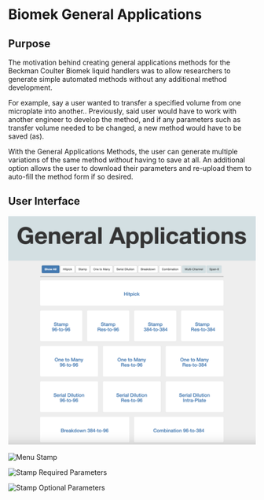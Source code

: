 # Biomek General Applications 

## Purpose
The motivation behind creating general applications methods for the Beckman Coulter Biomek liquid handlers was to allow researchers to generate simple automated methods without any additional method development.

For example, say a user wanted to transfer a specified volume from one microplate into another.. Previously, said user would have to work with another engineer to develop the method, and if any parameters such as transfer volume needed to be changed, a new method would have to be saved (as).

With the General Applications Methods, the user can generate multiple variations of the same method _without_ having to save at all. An additional option allows the user to download their parameters and re-upload them to auto-fill the method form if so desired.

## User Interface
![Menu](General%20Applications/resources/Menu.png)</br>

![Menu Stamp](Resources/Menu_Stamp.png)</br>

![Stamp Required Parameters](Resources/Stamp_Required.png)</br>

![Stamp Optional Parameters](Resources/Stamp_Optional.png)</br>
